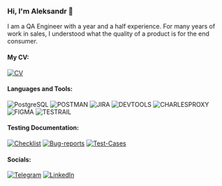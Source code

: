 ### Hi, I'm Aleksandr 👋 
I am a QA Engineer with a year and a half experience. For many years of work in sales, I understood what the quality of a product is for the end consumer.

#### My CV:
[![CV](https://img.shields.io/badge/-CV-090909?style=for-the-badge&logo=CV&logoColor=27A0D9)](https://drive.google.com/file/d/1yEg0yYCyvFJg2FP2Civ-bqV3vydpdO_b/view?usp=sharing)

#### Languages and Tools:
![PostgreSQL](https://img.shields.io/badge/-PostgreSQL-090909?style=for-the-badge&logo=PostgreSQL&logoColor=47C5FB)
![POSTMAN](https://img.shields.io/badge/-POSTMAN-090909?style=for-the-badge&logo=POSTMAN&logoColor=097CDB)
![JIRA](https://img.shields.io/badge/-JIRA-090909?style=for-the-badge&logo=JIRA&logoColor=F8C52C)
![DEVTOOLS](https://img.shields.io/badge/-DEVTOOLS-090909?style=for-the-badge&logo=DEVTOOLS&logoColor=F88C00)
![CHARLESPROXY](https://img.shields.io/badge/-CHARLESPROXY-090909?style=for-the-badge&logo=CHARLESPROXY&logoColor=E9D54D)
![FIGMA](https://img.shields.io/badge/-FIGMA-090909?style=for-the-badge&logo=FIGMA&logoColor=E5D3FF)
![TESTRAIL](https://img.shields.io/badge/-TESTRAIL-090909?style=for-the-badge&logo=TESTRAIL&logoColor=E6296CC)

#### Testing Documentation:
[![Checklist](https://img.shields.io/badge/-Checklist-090909?style=for-the-badge&logo=Checklist&logoColor=E6296CC)](https://t.me/alex_obron)
[![Bug-reports](https://img.shields.io/badge/-Bug-reports-090909?style=for-the-badge&logo=Bug-reportst&logoColor=E6296CC)](https://t.me/alex_obron)
[![Test-Cases](https://img.shields.io/badge/-Test-Cases-090909?style=for-the-badge&logo=Test-Cases&logoColor=E6296CC)](https://drive.google.com/drive/folders/1aFz05kJy81dhPMAoPEpL0gk2YeVGopwh?usp=sharing)


#### Socials:
[![Telegram](https://img.shields.io/badge/-Telegram-090909?style=for-the-badge&logo=telegram&logoColor=27A0D9)](https://t.me/alex_obron)
[![LinkedIn](https://img.shields.io/badge/-LinkedIn-090909?style=for-the-badge&logo=linkedin&logoColor=007BB6)](https://www.linkedin.com/in/alexander-shabarin-040506179/)







